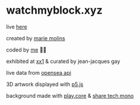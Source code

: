# watchmyblock.xyz

live [here](https://www.watchmyblock.xyz)

created by [marie molins](https://www.instagram.com/mariemolins/)

coded by [me](https://github.com/kxmil) 🕺🏻

exhibited at [xx1](https://xx1.acces-s.org/) & curated by jean-jacques gay

live data from [opensea api](https://docs.opensea.io/reference/api-overview)

3D artwork displayed with [p5.js](https://p5js.org/)

background made with [play.core](https://github.com/ertdfgcvb/play.core) & [share tech mono](https://fonts.google.com/specimen/Share+Tech+Mono)
